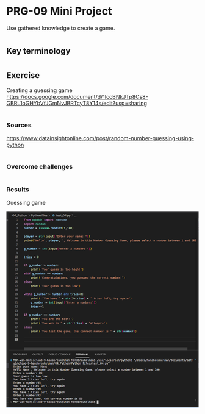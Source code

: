 # PRG-09 Mini Project
Use gathered knowledge to create a game.
#
## Key terminology
#

## Exercise
Creating a guessing game
https://docs.google.com/document/d/1IccBNkJTp8Cs8-GBRL1oGHYbVfJGmNvJBRTcyT8Y14s/edit?usp=sharing
#
### Sources
https://www.datainsightonline.com/post/random-number-guessing-using-python
#
### Overcome challenges
#

### Results
Guessing game

![ju](https://github.com/Techgrounds-Cloud-9/cloud-9-hansbreukelman/blob/6b3ef8e879b93ab11d47870e0bfe4e94a1aa4267/00_includes/Week_4/PRG/PRG-09.png)
